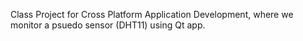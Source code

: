 Class Project for Cross Platform Application Development, where we monitor a psuedo sensor (DHT11) using Qt app.
